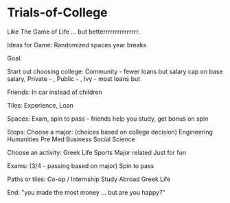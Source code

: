 # Trials-of-College
Like The Game of Life ... but betterrrrrrrrrrrrrrr.

Ideas for Game: Randomized spaces
  year breaks

Goal: 
  

Start out choosing college:
  Community - fewer loans but salary cap on base salary, Private - , Public - , Ivy - most loans but 
  
Friends:
  In car instead of children

Tiles:
  Experience, Loan
  
Spaces:
  Exam, spin to pass - friends help you study, get bonus on spin
  
Stops:
  Choose a major: (choices based on college decision)
    Engineering
    Humanities
    Pre Med
    Business
    Social Science
    
    
  Choose an activity:
    Greek Life
    Sports
    Major related
    Just for fun
    
  Exams: (3/4 - passing based on major)
    Spin to pass
  
Paths or tiles:
  Co-op / Internship 
  Study Abroad 
  Greek Life 
  
End:
  "you made the most money ... but are you happy?"
  

